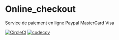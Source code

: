 # Online_checkout
Service de paiement en ligne
Paypal
MasterCard
Visa

[![CircleCI](https://circleci.com/gh/henriSedjame/online_checkout/tree/master.svg?style=svg)](https://circleci.com/gh/henriSedjame/online_checkout/tree/master)
[![codecov](https://codecov.io/gh/henriSedjame/online_checkout/branch/master/graph/badge.svg)](https://codecov.io/gh/henriSedjame/online_checkout)
